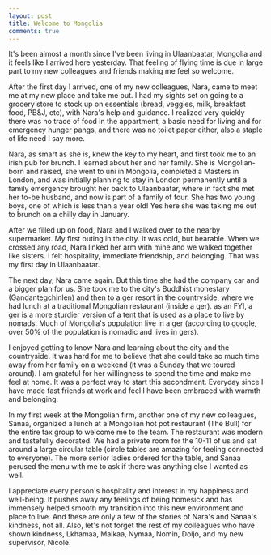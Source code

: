 ```yaml
---
layout: post
title: Welcome to Mongolia
comments: true
---
```


It's been almost a month since I've been living in Ulaanbaatar, Mongolia and it feels like I arrived here yesterday. That feeling of flying time is due in large part to my new colleagues and friends making me feel so welcome.

After the first day I arrived, one of my new colleagues, Nara, came to meet me at my new place and take me out. I had my sights set on going to a grocery store to stock up on essentials (bread, veggies, milk, breakfast food, PB&J, etc), with Nara's help and guidance. I realized very quickly there was no trace of food in the appartment, a basic need for living and for emergency hunger pangs, and there was no toilet paper either, also a staple of life need I say more.

Nara, as smart as she is, knew the key to my heart, and first took me to an irish pub for brunch.
I learned about her and her family. She is Mongolian-born and raised, she went to uni in Mongolia, completed a Masters in London, and was initially planning to stay in London permanently until a family emergency brought her back to Ulaanbaatar, where in fact she met her to-be husband, and now is part of a family of four. She has two young boys, one of which is less than a year old! Yes here she was taking me out to brunch on a chilly day in January.

After we filled up on food, Nara and I walked over to the nearby supermarket. My first outing in the city. It was cold, but bearable. When we crossed any road, Nara linked her arm with mine and we walked together like sisters. I felt hospitality, immediate friendship, and belonging. That was my first day in Ulaanbaatar.

The next day, Nara came again. But this time she had the company car and a bigger plan for us. She took me to the city's Buddhist monestary (Gandantegchinlen) and then to a ger resort in the countryside, where we had lunch at a traditional Mongolian restaurant (inside a ger). as an FYI, a ger is a more sturdier version of a tent that is used as a place to live by nomads. Much of Mongolia's population live in a ger (according to google, over 50% of the population is nomadic and lives in gers).

I enjoyed getting to know Nara and learning about the city and the countryside. It was hard for me to believe that she could take so much time away from her family on a weekend (it was a Sunday that we toured around). I am grateful for her willingness to spend the time and make me feel at home. It was a perfect way to start this secondment. Everyday since I have made fast friends at work and feel I have been embraced with warmth and belonging.

In my first week at the Mongolian firm, another one of my new colleagues, Sanaa, organized a lunch at a Mongolian hot pot restaurant (The Bull) for the entire tax group to welcome me to the team. The restaurant was modern and tastefully decorated. We had a private room for the 10-11 of us and sat around a large circular table (circle tables are amazing for feeling connected to everyone). The more senior ladies ordered for the table, and Sanaa perused the menu with me to ask if there was anything else I wanted as well.

I appreciate every person's hospitality and interest in my happiness and well-being. It pushes away any feelings of being homesick and has immensely helped smooth my transition into this new environment and place to live. And these are only a few of the stories of Nara's and Sanaa's kindness, not all. Also, let's not forget the rest of my colleagues who have shown kindness, Lkhamaa, Maikaa, Nymaa, Nomin, Doljo, and my new supervisor, Nicole.
